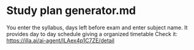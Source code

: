 # Study plan generator.md
You enter the syllabus, days left before exam and enter subject name. It provides day to day schedule giving a organized timetable 
Check it: https://illa.ai/ai-agent/ILAex4p1C7ZE/detail
